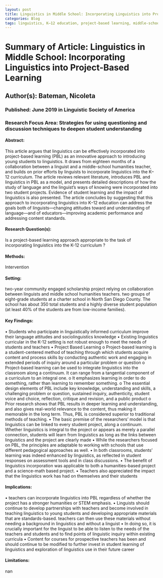 ```yaml
---
layout: post
title: Linguistics in Middle School: Incorporating Linguistics into Project-Based Learning
categories: Blog
tags: linguistics, K–12 education, project-based learning, middle-school linguistics
---
```


# Summary of Article: Linguistics in Middle School: Incorporating Linguistics into Project-Based Learning

## Author(s): Bateman, Nicoleta

### Published: June 2019 in Linguistic Society of America

### Research Focus Area: Strategies for using questioning and discussion techniques to deepen student understanding

#### Abstract:
This article argues that linguistics can be effectively incorporated into project-based learning (PBL) as an innovative approach to introducing young students to linguistics. It draws from eighteen months of a collaboration between a linguist and a middle-school humanities teacher, and builds on prior efforts by linguists to incorporate linguistics into the K–12 curriculum. The article reviews relevant literature, introduces PBL and linguistics in PBL as a model, and presents detailed descriptions of how the study of language and the linguist’s ways of knowing were incorporated into two student projects. Evidence of student learning and the impact of linguistics is also presented. The article concludes by suggesting that this approach to incorporating linguistics into K–12 education can address the goals both of linguists—changing attitudes toward and understanding of language—and of educators—improving academic performance and addressing content standards.


#### Research Question(s):
Is a project-based learning approach appropriate to the task of incorporating linguistics into the K-12 curriculum ?


#### Methods:
Intervention


#### Setting:
two-year community engaged scholarship project relying on collaboration between linguists and middle school humanities teachers.  two groups of eight-grade students at a charter school in North San Diego County. The school has about 350 total students and a highly diverse student population (at least 40% of the students are from low-income families). 


#### Key Findings:
• Students who participate in linguistically informed curriculum improve their language attitudes and sociolinguistics knowledge • Existing linguistics curricular in the K-12 setting is not robust enough to meet the needs of students and teachers • Project Based Learning o Project-based learning is a student-centered method of teaching through which students acquire content and process skills by conducting authentic work and engaging in extended periods of inquiry around a particular problem or question o Project-based learning can be used to integrate linguistics into the classroom along a continuum. It can range from a tangential component of a curriculum to an integral one. o It emphasizes learning in order to do something, rather than learning to remember something. o The essential design elements of PBL include key knowledge, understanding and skills, a challenging problem or question, sustained inquiry, authenticity, student voice and choice, reflection, critique and revision, and a public product o Prior research shows that PBL results in deeper learning and understanding, and also gives real-world relevance to the content, thus making it memorable in the long term. Thus, PBL is considered superior to traditional methods of teaching. • The basic premise of the researchers’ model is that linguistics can be linked to every student project, along a continuum. Whether linguistics is integral to the project or appears as merely a parallel connection, students will learn from linguistics as long as the links between linguistics and the project are clearly made • While the researchers focused on PBL, the principles are adaptable to working with schools that use different pedagogical approaches as well. • In both classrooms, students’ learning was indeed enhanced by linguistics, as reflected in student responses on assessment tools and in class discussions. • The benefit of linguistics incorporation was applicable to both a humanities-based project and a science-math based project. • Teachers also appreciated the impact that the linguistics work has had on themselves and their students 


#### Implications:
• teachers can incorporate linguistics into PBL regardless of whether the project has a stronger humanities or STEM emphasis.  • Linguists should continue to develop partnerships with teachers and become involved in teaching linguistics to young students and developing appropriate materials that are standards-based. teachers can then use these materials without needing a background in linguistics and without a linguist • In doing so, it is crucially important for the linguist to be able to listen to the needs of the teachers and students and to find points of linguistic inquiry within existing curricula • Content for courses for prospective teachers has been and should continue to be modified to further invest in student learning of linguistics and exploration of linguistics use in their future career 


#### Limitations:
nan


